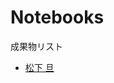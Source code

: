 # Notebooks

成果物リスト

* [松下 旦](http://nbviewer.jupyter.org/github/myuuuuun/oyama_seminar2016/blob/master/exercise/ex01/ex01_demo.ipynb)

